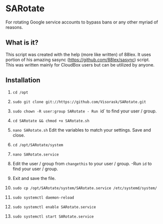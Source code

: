 # SARotate
For rotating Google service accounts to bypass bans or any other myriad of reasons.

## What is it?
This script was created with the help (more like written) of 88lex. It uses portion of his amazing sasync (https://github.com/88lex/sasync) script. This was written mainly for CloudBox users but can be utilized by anyone.

## Installation
1. `cd /opt` 

2. `sudo git clone git://https://github.com/Visorask/SARotate.git`

3. `sudo chown -R user:group SARotate - Run `id` to find your user / group.

4. `cd SARotate && chmod +x SARotate.sh`

5. `nano SARotate.sh` Edit the variables to match your settings. Save and close.

6. `cd /opt/SARotate/system`

7. `nano SARotate.service`

8. Edit the user / group from `changethis` to your user / group. -Run `id` to find your user / group. 

9. Exit and save the file. 

10. `sudo cp /opt/SARotate/system/SARotate.service /etc/systemd/system/`

11. `sudo systemctl daemon-reload`

12. `sudo systemctl enable SARotate.service`

13. `sudo systemctl start SARotate.service`
